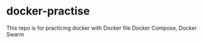 # docker-practise
This repo is for practicing docker with Docker file Docker Compose, Docker Swarm 
